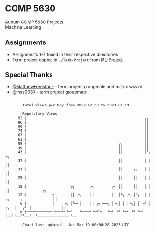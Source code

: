 # COMP 5630
Auburn COMP 5630 Projects  
Machine Learning

## Assignments
- Assignments 1-7 found in their respective directories
- Term project copied in `./Term-Project` from [ML-Project](https://github.com/wumphlett/ML-Project)

## Special Thanks
- [@MatthewFreestone](https://github.com/MatthewFreestone) - term project groupmate and matrix wizard
- [@mss0033](https://github.com/mss0033) - term project groupmate

```

        Total Views per Day from 2022-12-20 to 2023-03-19

        Repository Views
      92 ┼                                                      ╭╮
      86 ┤                                                      ││
      80 ┤                                                      ││
      74 ┤                                                      ││
      67 ┤                                                      ││
      61 ┤                                                      ││
      55 ┤                                          ╭╮          ││
      49 ┤                                          ││          ││
      43 ┤                                          ││          │╰╮           ╭╮
      37 ┤                                          ││          │ │           ││
      31 ┤                                          ││     ╭╮   │ │           ││
      25 ┤                                          ││     ││   │ │           ││
      18 ┤                    ╭╮       ╭╮        ╭╮ ││     ││   │ │           ││               ╭╮
      12 ┤           ╭╮       ││ ╭╮    ││        ││ │╰╮ ╭╮ │╰╮  │ │      ╭╮   │╰╮              ││
       6 ┤           ││    ╭╮ │╰─╯│    ││ ╭╮╭──╮ │╰╮│ │ │╰╮│ │ ╭╯ │  ╭╮  ││  ╭╯ │              ││
       0 ┼───────────╯╰────╯╰─╯   ╰────╯╰─╯╰╯  ╰─╯ ╰╯ ╰─╯ ╰╯ ╰─╯  ╰──╯╰──╯╰──╯  ╰──────────────╯╰──

        Chart last updated - Sun Mar 19 00:00:28 2023 UTC
        
```
